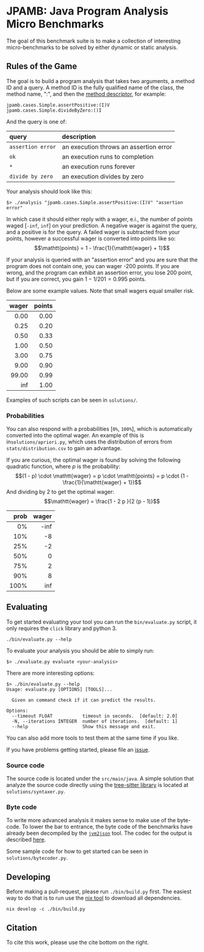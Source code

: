 # JPAMB: Java Program Analysis Micro Benchmarks

The goal of this benchmark suite is to make a collection of interesting
micro-benchmarks to be solved by either dynamic or static analysis.

## Rules of the Game

The goal is to build a program analysis that takes two arguments, a method ID and a query.
A method ID is the fully qualified name of the class, the method name, ":", and 
then the [method descriptor](https://docs.oracle.com/javase/specs/jvms/se22/html/jvms-4.html#jvms-4.3.3), 
for example:
```
jpamb.cases.Simple.assertPositive:(I)V
jpamb.cases.Simple.divideByZero:()I 
```

And the query is one of: 

| query              | description                            |
| :-----             | :-----                                 |
| `assertion error`  | an execution throws an assertion error |
| `ok`               | an execution runs to completion        | 
| `*`                | an execution runs forever              | 
| `divide by zero`   | an execution divides by zero           | 

Your analysis should look like this:

```shell
$> ./analysis "jpamb.cases.Simple.assertPositive:(I)V" "assertion error"
```

In which case it should either reply with a wager, e.i., the number of points
waged [`-inf`, `inf`] on your prediction. A negative wager is against the query, and 
a positive is for the query. A failed wager is subtracted from your points, however 
a successful wager is converted into points like so:
$$\mathtt{points} = 1 - \frac{1}{\mathtt{wager} + 1}$$

If your analysis is queried with an "assertion error" and you are sure that the program does not contain one, 
you can wager -200 points. If you are wrong, and the program can exhibit an assertion error, 
you lose 200 point, but if you are correct, you gain $1 - 1 / 201 = 0.995$ points.

Below are some example values. Note that small wagers equal smaller risk.

|  wager | points |
|   ---: |    ---:|
|   0.00 |   0.00 |
|   0.25 |   0.20 |
|   0.50 |   0.33 |
|   1.00 |   0.50 | 
|   3.00 |   0.75 | 
|   9.00 |   0.90 | 
|  99.00 |   0.99 | 
|    inf |   1.00 | 

Examples of such scripts can be seen in `solutions/`.

### Probabilities

You can also respond with a probabilities [`0%`, `100%`], which is automatically converted into 
the optimal wager. An example of this is in`solutions/apriori.py`, which uses the distribution 
of errors from `stats/distribution.csv` to gain an advantage.

If you are curious, the optimal wager is found by solving the following quadratic function, where $p$ is the probability:
$$(1 - p) \cdot \mathtt{wager} = p \cdot \mathtt{points} = p \cdot (1 - \frac{1}{\mathtt{wager} + 1})$$
And dividing by 2 to get the optimal wager:
$$\mathtt{wager} = \frac{1 - 2 p }{2 (p - 1)}$$

|   prob |  wager |
|   ---: |    ---:|
|     0% |   -inf |
|    10% |     -8 |
|    25% |     -2 |
|    50% |      0 |
|    75% |      2 |
|    90% |      8 |
|   100% |    inf | 

## Evaluating

To get started evaluating your tool you can run the `bin/evaluate.py` script, it only requires 
the `click` library and python 3.

```
./bin/evaluate.py --help
```

To evaluate your analysis you should be able to simply run:
```shell
$> ./evaluate.py evaluate <your-analysis>
```

There are more interesting options:

```shell
$> ./bin/evaluate.py --help
Usage: evaluate.py [OPTIONS] [TOOLS]...

  Given an command check if it can predict the results.

Options:
  --timeout FLOAT           timeout in seconds.  [default: 2.0]
  -N, --iterations INTEGER  number of iterations.  [default: 1]
  --help                    Show this message and exit.
```

You can also add more tools to test them at the same time if you like.

If you have problems getting started, please file an [issue](https://github.com/kalhauge/jpamb/issues).

### Source code

The source code is located under the `src/main/java`. 
A simple solution that analyze the source code directly using the [tree-sitter
library](https://tree-sitter.github.io/tree-sitter/) is located at
`solutions/syntaxer.py`.

### Byte code

To write more advanced analysis it makes sense to make use of the byte-code. To
lower the bar to entrance, the byte code of the benchmarks have already been decompiled by the 
[`jvm2json`](https://github.com/kalhauge/jvm2json) tool. 
The codec for the output is described [here](https://github.com/kalhauge/jvm2json/blob/main/CODEC.txt).

Some sample code for how to get started can be seen in `solutions/bytecoder.py`.


## Developing

Before making a pull-request, please run `./bin/build.py` first.
The easiest way to do that is to run use the [nix tool](https://nixos.org/download/#download-nix) to download all dependencies. 

```shell
nix develop -c ./bin/build.py
```

## Citation

To cite this work, please use the cite bottom on the right.

